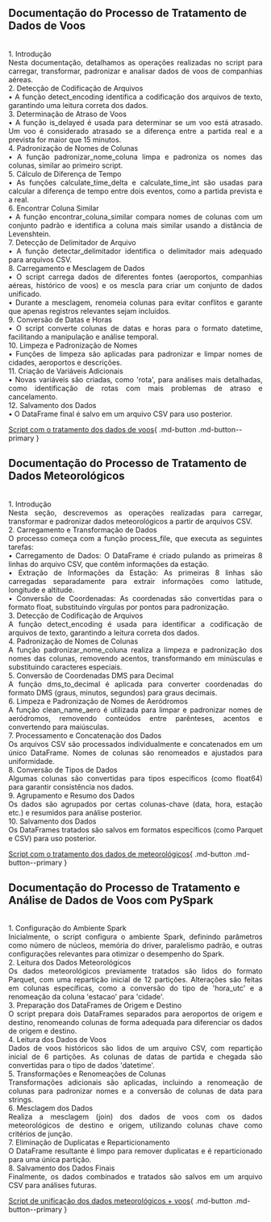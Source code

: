 ## Documentação do Processo de Tratamento de Dados de Voos
<div style="text-align: justify"><br />
1. Introdução<br />
Nesta documentação, detalhamos as operações realizadas no script para carregar, transformar, padronizar e analisar dados de voos de companhias aéreas.<br />
2. Detecção de Codificação de Arquivos<br />
•	A função detect_encoding identifica a codificação dos arquivos de texto, garantindo uma leitura correta dos dados.<br />
3. Determinação de Atraso de Voos<br />
•	A função is_delayed é usada para determinar se um voo está atrasado. Um voo é considerado atrasado se a diferença entre a partida real e a prevista for maior que 15 minutos.<br />
4. Padronização de Nomes de Colunas<br />
•	A função padronizar_nome_coluna limpa e padroniza os nomes das colunas, similar ao primeiro script.<br />
5. Cálculo de Diferença de Tempo<br />
•	As funções calculate_time_delta e calculate_time_int são usadas para calcular a diferença de tempo entre dois eventos, como a partida prevista e a real.<br />
6. Encontrar Coluna Similar<br />
•	A função encontrar_coluna_similar compara nomes de colunas com um conjunto padrão e identifica a coluna mais similar usando a distância de Levenshtein.<br />
7. Detecção de Delimitador de Arquivo<br />
•	A função detectar_delimitador identifica o delimitador mais adequado para arquivos CSV.<br />
8. Carregamento e Mesclagem de Dados<br />
•	O script carrega dados de diferentes fontes (aeroportos, companhias aéreas, histórico de voos) e os mescla para criar um conjunto de dados unificado.<br />
•	Durante a mesclagem, renomeia colunas para evitar conflitos e garante que apenas registros relevantes sejam incluídos.<br />
9. Conversão de Datas e Horas<br />
•	O script converte colunas de datas e horas para o formato datetime, facilitando a manipulação e análise temporal.<br />
10. Limpeza e Padronização de Nomes<br />
•	Funções de limpeza são aplicadas para padronizar e limpar nomes de cidades, aeroportos e descrições.<br />
11. Criação de Variáveis Adicionais<br />
•	Novas variáveis são criadas, como 'rota', para análises mais detalhadas, como identificação de rotas com mais problemas de atraso e cancelamento.<br />
12. Salvamento dos Dados<br />
•	O DataFrame final é salvo em um arquivo CSV para uso posterior.<br />
</div>

[Script com o tratamento dos dados de voos](){ .md-button .md-button--primary }


## Documentação do Processo de Tratamento de Dados Meteorológicos
<div style="text-align: justify"><br />
1. Introdução<br />
Nesta seção, descrevemos as operações realizadas para carregar, transformar e padronizar dados meteorológicos a partir de arquivos CSV.<br />
2. Carregamento e Transformação de Dados<br />
O processo começa com a função process_file, que executa as seguintes tarefas:<br />
•	Carregamento de Dados: O DataFrame é criado pulando as primeiras 8 linhas do arquivo CSV, que contêm informações da estação.<br />
•	Extração de Informações da Estação: As primeiras 8 linhas são carregadas separadamente para extrair informações como latitude, longitude e altitude.<br />
•	Conversão de Coordenadas: As coordenadas são convertidas para o formato float, substituindo vírgulas por pontos para padronização.<br />
3. Detecção de Codificação de Arquivos<br />
A função detect_encoding é usada para identificar a codificação de arquivos de texto, garantindo a leitura correta dos dados.<br />
4. Padronização de Nomes de Colunas<br />
A função padronizar_nome_coluna realiza a limpeza e padronização dos nomes das colunas, removendo acentos, transformando em minúsculas e substituindo caracteres especiais.<br />
5. Conversão de Coordenadas DMS para Decimal<br />
A função dms_to_decimal é aplicada para converter coordenadas do formato DMS (graus, minutos, segundos) para graus decimais.<br />
6. Limpeza e Padronização de Nomes de Aeródromos<br />
A função clean_name_aero é utilizada para limpar e padronizar nomes de aeródromos, removendo conteúdos entre parênteses, acentos e convertendo para maiúsculas.<br />
7. Processamento e Concatenação dos Dados<br />
Os arquivos CSV são processados individualmente e concatenados em um único DataFrame. Nomes de colunas são renomeados e ajustados para uniformidade.<br />
8. Conversão de Tipos de Dados<br />
Algumas colunas são convertidas para tipos específicos (como float64) para garantir consistência nos dados.<br />
9. Agrupamento e Resumo dos Dados<br />
Os dados são agrupados por certas colunas-chave (data, hora, estação etc.) e resumidos para análise posterior.<br />
10. Salvamento dos Dados<br />
Os DataFrames tratados são salvos em formatos específicos (como Parquet e CSV) para uso posterior.<br />
</div>

[Script com o tratamento dos dados de meteorológicos](){ .md-button .md-button--primary }


## Documentação do Processo de Tratamento e Análise de Dados de Voos com PySpark
<div style="text-align: justify"><br />
1. Configuração do Ambiente Spark<br />
Inicialmente, o script configura o ambiente Spark, definindo parâmetros como número de núcleos, memória do driver, paralelismo padrão, e outras configurações relevantes para otimizar o desempenho do Spark.<br />
2. Leitura dos Dados Meteorológicos<br />
Os dados meteorológicos previamente tratados são lidos do formato Parquet, com uma repartição inicial de 12 partições. Alterações são feitas em colunas específicas, como a conversão do tipo de 'hora_utc' e a renomeação da coluna 'estacao' para 'cidade'.<br />
3. Preparação dos DataFrames de Origem e Destino<br />
O script prepara dois DataFrames separados para aeroportos de origem e destino, renomeando colunas de forma adequada para diferenciar os dados de origem e destino.<br />
4. Leitura dos Dados de Voos<br />
Dados de voos históricos são lidos de um arquivo CSV, com repartição inicial de 6 partições. As colunas de datas de partida e chegada são convertidas para o tipo de dados 'datetime'.<br />
5. Transformações e Renomeações de Colunas<br />
Transformações adicionais são aplicadas, incluindo a renomeação de colunas para padronizar nomes e a conversão de colunas de data para strings.<br />
6. Mesclagem dos Dados<br />
Realiza a mesclagem (join) dos dados de voos com os dados meteorológicos de destino e origem, utilizando colunas chave como critérios de junção.<br />
7. Eliminação de Duplicatas e Reparticionamento<br />
O DataFrame resultante é limpo para remover duplicatas e é reparticionado para uma única partição.<br />
8. Salvamento dos Dados Finais<br />
Finalmente, os dados combinados e tratados são salvos em um arquivo CSV para análises futuras.<br />
</div>

[Script de unificação dos dados meteorológicos + voos](){ .md-button .md-button--primary }
